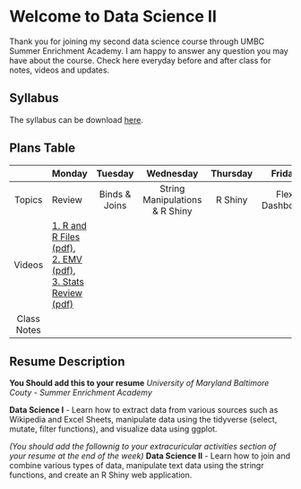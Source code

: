 
# Welcome to Data Science II

Thank you for joining my second data science course through UMBC Summer Enrichment Academy. I am happy to answer any question you may have about the course. Check here everyday before and after class for notes, videos and updates.

## Syllabus
The syllabus can be download [here](https://github.com/jamesijw23/datascience_2/blob/master/syllabus_rmd_mine.pdf).  

## Plans Table

|             | Monday |    Tuesday    |            Wednesday           | Thursday |     Friday     |
|:-----------:|------|:-------------:|:------------------------------:|:--------:|:--------------:|
|    Topics   | Review | Binds & Joins | String Manipulations & R Shiny |  R Shiny | Flex Dashboard |
|    Videos   | [1. R and R Files](https://youtu.be/oWgORoLb_T0) [(pdf)](https://github.com/jamesijw23/datascience_2/blob/master/video_1_review_rfiles.pdf),<br> [2. EMV](https://youtu.be/_ahzDxKhmp0) [(pdf)](https://github.com/jamesijw23/datascience_2/blob/master/video_2_review_emv.pdf),<br> [3. Stats Review](https://youtu.be/EWhn_7WzFDI) [(pdf)](https://github.com/jamesijw23/datascience_2/blob/master/video_3_review_basic_statisitics.pdf) |               |                                |          |                |
| Class Notes |        |               |                                |          |                |



## Resume Description


**You Should add this to your resume**
*University of Maryland Baltimore Couty - Summer Enrichment Academy*

**Data Science I** - Learn how to extract data from various sources such as Wikipedia and Excel Sheets, manipulate data using the tidyverse (select, mutate, filter functions), and visualize data using ggplot.

*(You should add the follownig to your extracuricular activities section of your resume at the end of the week)*
**Data Science II** - Learn how to join and combine various types of data, manipulate text data using the stringr functions, and create an R Shiny web application.

